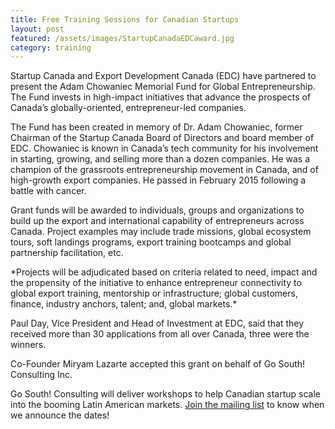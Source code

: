 ```yaml
---
title: Free Training Sessions for Canadian Startups
layout: post
featured: /assets/images/StartupCanadaEDCaward.jpg
category: training
---
```


<p>
Startup Canada and Export Development Canada (EDC) have partnered to present the Adam Chowaniec Memorial Fund for Global Entrepreneurship. The Fund invests in high-impact initiatives that advance the prospects of Canada’s globally-oriented, entrepreneur-led companies.
</p>

<!--more-->

<p>
The Fund has been created in memory of Dr. Adam Chowaniec, former Chairman of the Startup Canada Board of Directors and board member of EDC. Chowaniec is known in Canada’s tech community for his involvement in starting, growing, and selling more than a dozen companies. He was a champion of the grassroots entrepreneurship movement in Canada, and of high-growth export companies. He passed in February 2015 following a battle with cancer.
</p>

<p>
Grant funds will be awarded to individuals, groups and organizations to build up the export and international capability of entrepreneurs across Canada. Project examples may include trade missions, global ecosystem tours, soft landings programs, export training bootcamps and global partnership facilitation, etc.
</p>

<p>
*Projects will be adjudicated based on criteria related to need, impact and the propensity of the initiative to enhance entrepreneur connectivity to global export training, mentorship or infrastructure; global customers, finance, industry anchors, talent; and, global markets.*
</p>

<p>
Paul Day, Vice President and Head of Investment at EDC, said that they received more than 30 applications from all over Canada, three were the winners.
</p>

<p>
Co-Founder Miryam Lazarte accepted this grant on behalf of Go South! Consulting Inc.
</p>

<p>
Go South! Consulting will deliver workshops to help Canadian startup scale into the booming Latin American markets. <a href="#join-the-movement">Join the mailing list</a> to know when we announce the dates!
</p>


